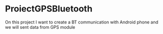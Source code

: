 # ProiectGPSBluetooth
On this project I want to create a BT communication with Android phone and we will sent data from GPS module 
